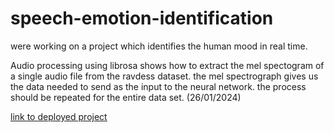 # speech-emotion-identification
were working on a project which identifies the human mood in real time.

Audio processing using librosa shows how to extract the mel spectogram of a single audio file from the ravdess dataset. the mel spectrograph gives us the data needed to send as the input to the neural network. the process should be repeated for the entire data set. (26/01/2024)

[link to deployed project](https://speech-emotion-identification.streamlit.app/)
